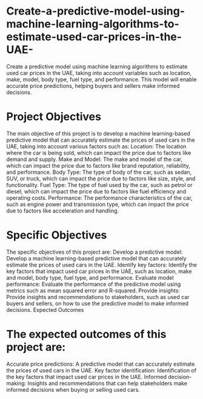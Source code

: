# Create-a-predictive-model-using-machine-learning-algorithms-to-estimate-used-car-prices-in-the-UAE-
Create a predictive model using machine learning algorithms to estimate used car prices in the UAE, taking into account variables such as location, make, model, body type, fuel type, and performance. This model will enable accurate price predictions, helping buyers and sellers make informed decisions.
# Project Objectives
The main objective of this project is to develop a machine learning-based predictive model that can accurately estimate the prices of used cars in the UAE, taking into account various factors such as:
Location: The location where the car is being sold, which can impact the price due to factors like demand and supply.
Make and Model: The make and model of the car, which can impact the price due to factors like brand reputation, reliability, and performance.
Body Type: The type of body of the car, such as sedan, SUV, or truck, which can impact the price due to factors like size, style, and functionality.
Fuel Type: The type of fuel used by the car, such as petrol or diesel, which can impact the price due to factors like fuel efficiency and operating costs.
Performance: The performance characteristics of the car, such as engine power and transmission type, which can impact the price due to factors like acceleration and handling.
# Specific Objectives
The specific objectives of this project are:
Develop a predictive model: Develop a machine learning-based predictive model that can accurately estimate the prices of used cars in the UAE.
Identify key factors: Identify the key factors that impact used car prices in the UAE, such as location, make and model, body type, fuel type, and performance.
Evaluate model performance: Evaluate the performance of the predictive model using metrics such as mean squared error and R-squared.
Provide insights: Provide insights and recommendations to stakeholders, such as used car buyers and sellers, on how to use the predictive model to make informed decisions.
Expected Outcomes
# The expected outcomes of this project are:
Accurate price predictions: A predictive model that can accurately estimate the prices of used cars in the UAE.
Key factor identification: Identification of the key factors that impact used car prices in the UAE.
Informed decision-making: Insights and recommendations that can help stakeholders make informed decisions when buying or selling used cars.
